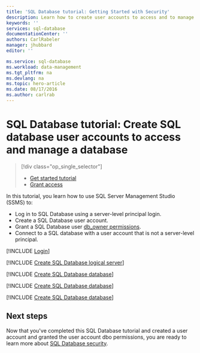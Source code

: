 ```yaml
---
title: 'SQL Database tutorial: Getting Started with Security'
description: Learn how to create user accounts to access and to manage a database.
keywords: ''
services: sql-database
documentationCenter: ''
authors: CarlRabeler
manager: jhubbard
editor: ''

ms.service: sql-database
ms.workload: data-management
ms.tgt_pltfrm: na
ms.devlang: na
ms.topic: hero-article
ms.date: 08/17/2016
ms.author: carlrab
---
```


# SQL Database tutorial: Create SQL database user accounts to access and manage a database

> [!div class="op_single_selector"]
>- [Get started tutorial](./sql-database-get-started-security.md)
>- [Grant access](./sql-database-manage-logins.md)

In this tutorial, you learn how to use SQL Server Management Studio (SSMS) to:

- Log in to SQL Database using a server-level principal login.
- Create a SQL Database user account.
- Grant a SQL Database user [db_owner permissions](https://msdn.microsoft.com/zh-cn/library/ms189121.aspx#Anchor_0).
- Connect to a SQL database with a user account that is not a server-level principal.

[!INCLUDE [Login](../../includes/azure-getting-started-portal-login.md)]

[!INCLUDE [Create SQL Database logical server](../../includes/sql-database-sql-server-management-studio-connect-server-principal.md)]

[!INCLUDE [Create SQL Database database](../../includes/sql-database-create-new-database-user.md)]

[!INCLUDE [Create SQL Database database](../../includes/sql-database-grant-database-user-dbo-permissions.md)]

[!INCLUDE [Create SQL Database database](../../includes/sql-database-sql-server-management-studio-connect-user.md)]

## Next steps
Now that you've completed this SQL Database tutorial and created a user account and granted the user account dbo permissions, you are ready to learn more about 
[SQL Database security](./sql-database-manage-logins.md).